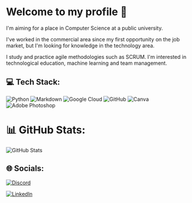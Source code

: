 # Welcome to my profile 👋 

I'm aiming for a place in Computer Science at a public university. 

I've worked in the commercial area since my first opportunity on the job market, but I'm looking for knowledge in the technology area.

I study and practice agile methodologies such as SCRUM. I'm interested in technological education, machine learning and team management.

## 💻 Tech Stack:
![Python](https://img.shields.io/badge/python-3670A0?style=for-the-badge&logo=python&logoColor=ffdd54) ![Markdown](https://img.shields.io/badge/markdown-%23000000.svg?style=for-the-badge&logo=markdown&logoColor=white) ![Google Cloud](https://img.shields.io/badge/Google%20Cloud-%234285F4.svg?style=for-the-badge&logo=google-cloud&logoColor=white) ![GitHub](https://img.shields.io/badge/GitHub-%23121011.svg?style=for-the-badge&logo=github&logoColor=white) ![Canva](https://img.shields.io/badge/Canva-%2300C4CC.svg?style=for-the-badge&logo=Canva&logoColor=white) ![Adobe Photoshop](https://img.shields.io/badge/adobephotoshop-%2331A8FF.svg?style=for-the-badge&logo=adobephotoshop&logoColor=white)

# 📊 GitHub Stats:
![GitHub Stats](https://github-readme-stats.vercel.app/api?username=ErikaRoland&theme=synthwave&hide_border=000&border_color=30A3DC&show_icons=true&icon_color=30A3DC&title_color=E94D5F&text_color=FFF)



## 🌐 Socials:
[![Discord](https://img.shields.io/badge/Discord-%237289DA.svg?logo=discord&logoColor=white)](https://discord.gg/Erika#1871) 

[![LinkedIn](https://img.shields.io/badge/LinkedIn-%230077B5.svg?logo=linkedin&logoColor=white)](https://linkedin.com/in/https://www.linkedin.com/in/erika-roland-8262b7211/) 
